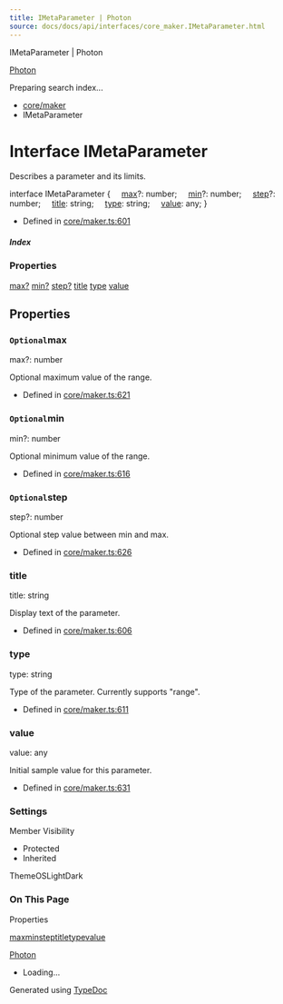 ```yaml
---
title: IMetaParameter | Photon
source: docs/docs/api/interfaces/core_maker.IMetaParameter.html
---
```


IMetaParameter | Photon

[Photon](../index.md)




Preparing search index...

* [core/maker](../modules/core_maker.md)
* IMetaParameter

# Interface IMetaParameter

Describes a parameter and its limits.

interface IMetaParameter {
    [max](#max)?: number;
    [min](#min)?: number;
    [step](#step)?: number;
    [title](#title): string;
    [type](#type): string;
    [value](#value): any;
}

* Defined in [core/maker.ts:601](https://github.com/mwhite454/photon/blob/main/packages/photon/src/core/maker.ts#L601)

##### Index

### Properties

[max?](#max)
[min?](#min)
[step?](#step)
[title](#title)
[type](#type)
[value](#value)

## Properties

### `Optional`max

max?: number

Optional maximum value of the range.

* Defined in [core/maker.ts:621](https://github.com/mwhite454/photon/blob/main/packages/photon/src/core/maker.ts#L621)

### `Optional`min

min?: number

Optional minimum value of the range.

* Defined in [core/maker.ts:616](https://github.com/mwhite454/photon/blob/main/packages/photon/src/core/maker.ts#L616)

### `Optional`step

step?: number

Optional step value between min and max.

* Defined in [core/maker.ts:626](https://github.com/mwhite454/photon/blob/main/packages/photon/src/core/maker.ts#L626)

### title

title: string

Display text of the parameter.

* Defined in [core/maker.ts:606](https://github.com/mwhite454/photon/blob/main/packages/photon/src/core/maker.ts#L606)

### type

type: string

Type of the parameter. Currently supports "range".

* Defined in [core/maker.ts:611](https://github.com/mwhite454/photon/blob/main/packages/photon/src/core/maker.ts#L611)

### value

value: any

Initial sample value for this parameter.

* Defined in [core/maker.ts:631](https://github.com/mwhite454/photon/blob/main/packages/photon/src/core/maker.ts#L631)

### Settings

Member Visibility

* Protected
* Inherited

ThemeOSLightDark

### On This Page

Properties

[max](#max)[min](#min)[step](#step)[title](#title)[type](#type)[value](#value)

[Photon](../index.md)

* Loading...

Generated using [TypeDoc](https://typedoc.org/)
